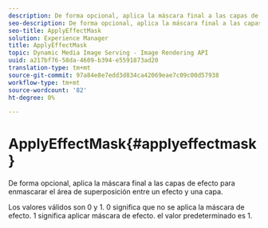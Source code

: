 ```yaml
---
description: De forma opcional, aplica la máscara final a las capas de efecto para enmascarar el área de superposición entre un efecto y una capa.
seo-description: De forma opcional, aplica la máscara final a las capas de efecto para enmascarar el área de superposición entre un efecto y una capa.
seo-title: ApplyEffectMask
solution: Experience Manager
title: ApplyEffectMask
topic: Dynamic Media Image Serving - Image Rendering API
uuid: a217bf76-58da-4609-b394-e5591873ad20
translation-type: tm+mt
source-git-commit: 97a84e8e7edd3d834ca42069eae7c09c00d57938
workflow-type: tm+mt
source-wordcount: '82'
ht-degree: 0%

---
```



# ApplyEffectMask{#applyeffectmask}

De forma opcional, aplica la máscara final a las capas de efecto para enmascarar el área de superposición entre un efecto y una capa.

Los valores válidos son 0 y 1. 0 significa que no se aplica la máscara de efecto. 1 significa aplicar máscara de efecto. el valor predeterminado es 1.
